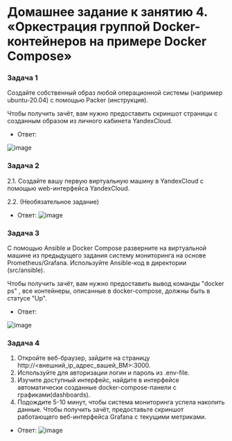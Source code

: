 # Домашнее задание к занятию 4. «Оркестрация группой Docker-контейнеров на примере Docker Compose»

### Задача 1

Создайте собственный образ любой операционной системы (например ubuntu-20.04) с помощью Packer (инструкция).

Чтобы получить зачёт, вам нужно предоставить скриншот страницы с созданным образом из личного кабинета YandexCloud.

* Ответ:
  
![image](https://github.com/Tichenko/devops-netology/assets/116817153/abac4b43-8d79-41fe-ad9e-c2656c65c8f4)

### Задача 2

2.1. Создайте вашу первую виртуальную машину в YandexCloud с помощью web-интерфейса YandexCloud.

2.2. (Необязательное задание)

*  Ответ:
  ![image](https://github.com/Tichenko/devops-netology/assets/116817153/b680bb61-bfd8-4f43-a49b-3680aab65a7a)


### Задача 3

С помощью Ansible и Docker Compose разверните на виртуальной машине из предыдущего задания систему мониторинга на основе Prometheus/Grafana. Используйте Ansible-код в директории (src/ansible).

Чтобы получить зачёт, вам нужно предоставить вывод команды "docker ps" , все контейнеры, описанные в docker-compose, должны быть в статусе "Up".

*  Ответ:

![image](https://github.com/Tichenko/devops-netology/assets/116817153/e4a70ce3-79fb-417e-bcbb-a05221dbbd1c)


### Задача 4

1. Откройте веб-браузер, зайдите на страницу http://<внешний_ip_адрес_вашей_ВМ>:3000.
2. Используйте для авторизации логин и пароль из .env-file.
3. Изучите доступный интерфейс, найдите в интерфейсе автоматически созданные docker-compose-панели с графиками(dashboards).
4. Подождите 5-10 минут, чтобы система мониторинга успела накопить данные.
Чтобы получить зачёт, предоставьте скриншот работающего веб-интерфейса Grafana с текущими метриками.

* Ответ:
  ![image](https://github.com/Tichenko/devops-netology/assets/116817153/ba3215f2-09fd-4a39-a909-97a0a8bb2e43)





